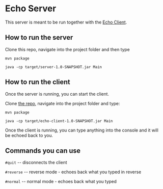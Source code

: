 # Echo Server

This server is meant to be run together with the [Echo Client](https://github.com/RabeaGleissner/java-echo-client).

## How to run the server

Clone this repo, navigate into the project folder and then type

`mvn package`

`java -cp target/server-1.0-SNAPSHOT.jar Main`

## How to run the client

Once the server is running, you can start the client.

Clone [the repo](https://github.com/RabeaGleissner/java-echo-client), navigate into the project folder and type:

`mvn package`

`java -cp target/echo-client-1.0-SNAPSHOT.jar Main`

Once the client is running, you can type anything into the console and it will be echoed back to you.

## Commands you can use

`#quit` -- disconnects the client

`#reverse` -- reverse mode - echoes back what you typed in reverse

`#normal` -- normal mode - echoes back what you typed
